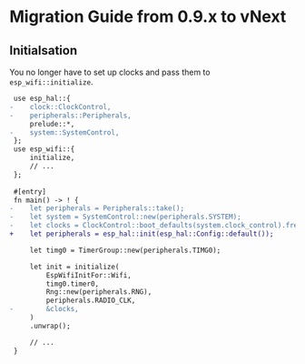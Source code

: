 Migration Guide from 0.9.x to vNext
====================================

Initialsation
-------------

You no longer have to set up clocks and pass them to `esp_wifi::initialize`.

```diff
 use esp_hal::{
-    clock::ClockControl,
-    peripherals::Peripherals,
     prelude::*,
-    system::SystemControl,
 };
 use esp_wifi::{
     initialize,
     // ...
 };
 
 #[entry]
 fn main() -> ! {
-    let peripherals = Peripherals::take();
-    let system = SystemControl::new(peripherals.SYSTEM);
-    let clocks = ClockControl::boot_defaults(system.clock_control).freeze();
+    let peripherals = esp_hal::init(esp_hal::Config::default());

     let timg0 = TimerGroup::new(peripherals.TIMG0);

     let init = initialize(
         EspWifiInitFor::Wifi,
         timg0.timer0,
         Rng::new(peripherals.RNG),
         peripherals.RADIO_CLK,
-        &clocks,
     )
     .unwrap();

     // ...
 }
```
